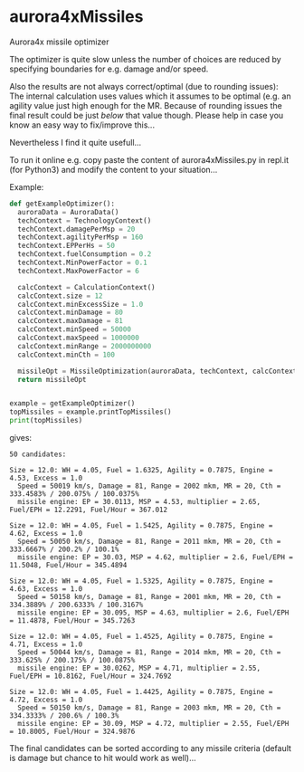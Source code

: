 # aurora4xMissiles
Aurora4x missile optimizer

The optimizer is quite slow unless the number of choices are reduced by specifying
boundaries for e.g. damage and/or speed.

Also the results are not always correct/optimal
(due to rounding issues): The internal calculation uses values which it assumes to be optimal
(e.g. an agility value just high enough for the MR. Because of rounding
issues the final result could be just _below_ that value though.
Please help in case you know an easy way to fix/improve this...

Nevertheless I find it quite usefull...

To run it online e.g. copy paste the content of aurora4xMissiles.py in
repl.it (for Python3) and modify the content to your situation...

Example:

```python
def getExampleOptimizer():
  auroraData = AuroraData()
  techContext = TechnologyContext()
  techContext.damagePerMsp = 20
  techContext.agilityPerMsp = 160
  techContext.EPPerHs = 50
  techContext.fuelConsumption = 0.2
  techContext.MinPowerFactor = 0.1
  techContext.MaxPowerFactor = 6

  calcContext = CalculationContext()
  calcContext.size = 12
  calcContext.minExcessSize = 1.0
  calcContext.minDamage = 80
  calcContext.maxDamage = 81
  calcContext.minSpeed = 50000
  calcContext.maxSpeed = 1000000
  calcContext.minRange = 2000000000
  calcContext.minCth = 100

  missileOpt = MissileOptimization(auroraData, techContext, calcContext)
  return missileOpt


example = getExampleOptimizer()
topMissiles = example.printTopMissiles()
print(topMissiles)
```

gives:

```
50 candidates:

Size = 12.0: WH = 4.05, Fuel = 1.6325, Agility = 0.7875, Engine = 4.53, Excess = 1.0
  Speed = 50019 km/s, Damage = 81, Range = 2002 mkm, MR = 20, Cth = 333.4583% / 200.075% / 100.0375%
  missile engine: EP = 30.0113, MSP = 4.53, multiplier = 2.65, Fuel/EPH = 12.2291, Fuel/Hour = 367.012

Size = 12.0: WH = 4.05, Fuel = 1.5425, Agility = 0.7875, Engine = 4.62, Excess = 1.0
  Speed = 50050 km/s, Damage = 81, Range = 2011 mkm, MR = 20, Cth = 333.6667% / 200.2% / 100.1%
  missile engine: EP = 30.03, MSP = 4.62, multiplier = 2.6, Fuel/EPH = 11.5048, Fuel/Hour = 345.4894

Size = 12.0: WH = 4.05, Fuel = 1.5325, Agility = 0.7875, Engine = 4.63, Excess = 1.0
  Speed = 50158 km/s, Damage = 81, Range = 2001 mkm, MR = 20, Cth = 334.3889% / 200.6333% / 100.3167%
  missile engine: EP = 30.095, MSP = 4.63, multiplier = 2.6, Fuel/EPH = 11.4878, Fuel/Hour = 345.7263

Size = 12.0: WH = 4.05, Fuel = 1.4525, Agility = 0.7875, Engine = 4.71, Excess = 1.0
  Speed = 50044 km/s, Damage = 81, Range = 2014 mkm, MR = 20, Cth = 333.625% / 200.175% / 100.0875%
  missile engine: EP = 30.0262, MSP = 4.71, multiplier = 2.55, Fuel/EPH = 10.8162, Fuel/Hour = 324.7692

Size = 12.0: WH = 4.05, Fuel = 1.4425, Agility = 0.7875, Engine = 4.72, Excess = 1.0
  Speed = 50150 km/s, Damage = 81, Range = 2003 mkm, MR = 20, Cth = 334.3333% / 200.6% / 100.3%
  missile engine: EP = 30.09, MSP = 4.72, multiplier = 2.55, Fuel/EPH = 10.8005, Fuel/Hour = 324.9876

```

The final candidates can be sorted according to any missile criteria
(default is damage but chance to hit would work as well)...
